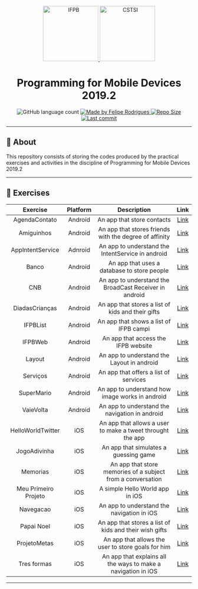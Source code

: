 <p align="center">
  <a href="https://www.ifpb.edu.br/">
    <img alt="IFPB" src="https://avatars0.githubusercontent.com/u/2523928?s=400&v=4" width=150 >
  </a>
  
  <a href="https://estudante.ifpb.edu.br/cursos/39">
  <img alt="CSTSI" src="https://henrifrade.github.io/Marvelist/images/others/TSI.svg" width=150>
  </a>
</p>

<h1 align="center">
   Programming for Mobile Devices 2019.2
</h1>

<p align="center">
  <img alt="GitHub language count" src="https://img.shields.io/github/languages/count/felipersdf/PDM-Things?color=%23000080">

  <a href="https://github.com/felipersdf">
    <img alt="Made by Felipe Rodrigues" src="https://img.shields.io/badge/made%20by-Felipe Rodrigues-%2304D361?color=%23000080">
  </a>

  <a href="https://github.com/felipersdf/PDM-Things">
    <img alt="Repo Size" src="https://img.shields.io/github/repo-size/felipersdf/PDM-Things?color=%23000080">
  </a>
  
  <a href="https://github.com/felipersdf/PDM-Things">
    <img alt="Last commit" src="https://img.shields.io/github/last-commit/felipersdf/PDM-Things?color=%23000080">
  </a>
</p>

---

## :notebook: About 

This repository consists of storing the codes produced by the practical exercises and activities in the discipline of Programming for Mobile Devices 2019.2

---

## :paperclip: Exercises 


| Exercise     | Platform  |     Description                                        |                                 Link                                         | 
|:---------:   |:---------:|:------------------------------------------------------:|:----------------------------------------------------------------------------:|            
| AgendaContato|  Android	 | An app that store contacts                             | [Link](https://github.com/felipersdf/PDM-Things/tree/master/AgendaContato)   |
| Amiguinhos	 |  Android  | An app that stores friends with the degree of affinity | [Link](https://github.com/felipersdf/PDM-Things/tree/master/Amiguinhos)      |
| AppIntentService |	Adnroid | An app to understand the IntentService in android   | [Link](https://github.com/felipersdf/PDM-Things/tree/master/AppIntentService)|
| Banco	        | Android  | An app that uses a database to store people            | [Link](https://github.com/felipersdf/PDM-Things/tree/master/Banco)           |
| CNB	          | Android  | An app to understand the BroadCast Receiver in android | [Link](https://github.com/felipersdf/PDM-Things/tree/master/CNB)             |
| DiadasCrianças | Android  | An app that stores a list of kids and their gifts     | [Link](https://github.com/felipersdf/PDM-Things/tree/master/DiadasCrianas)   |
| IFPBList	    | Android  | An app that shows a list of IFPB campi                 | [Link](https://github.com/felipersdf/PDM-Things/tree/master/IFPBList)        |
| IFPBWeb	     | Android  |  An app that access the IFPB website                    | [Link](https://github.com/felipersdf/PDM-Things/tree/master/IFPBWeb)         |
| Layout	     | Android  | An app to understand the Layout in android              | [Link](https://github.com/felipersdf/PDM-Things/tree/master/Layout)          |
| Serviços	   | Android  | An app that offers a list of services                   | [Link](https://github.com/felipersdf/PDM-Things/tree/master/Servios)         |
| SuperMario   | Android  | An app to understand how image works in android         | [Link](https://github.com/felipersdf/PDM-Things/tree/master/SuperMario)      |
| VaieVolta   |  Android  | An app to understand the navigation in android          | [Link](https://github.com/felipersdf/PDM-Things/tree/master/VaieVolta)       |
| HelloWorldTwitter |    iOS     |	An app that allows a user to make a tweet throught the app  | [Link](https://github.com/felipersdf/PDM-Things/tree/master/iOS/HelloWorldTwitter)
| JogoAdivinha    	|    iOS     | An app that simulates a guessing game                        | [Link](https://github.com/felipersdf/PDM-Things/tree/master/iOS/JogoAdivinha)
| Memorias	        |    iOS     | An app that store memories of a subject from a conversation  | [Link](https://github.com/felipersdf/PDM-Things/tree/master/iOS/Memorias)
| Meu Primeiro Projeto |    iOS     |	A simple Hello World app in iOS                           | [Link](https://github.com/felipersdf/PDM-Things/tree/master/iOS/Meu%20Primeiro%20Projeto)
| Navegacao	        |    iOS     | An app to understand the navigation in iOS                   | [Link](https://github.com/felipersdf/PDM-Things/tree/master/iOS/Navegacao)
| Papai Noel        |    iOS     | An app that stores a list of kids and their wish gifts       | [Link](https://github.com/felipersdf/PDM-Things/tree/master/iOS/Papai%20Noel)
| ProjetoMetas      |    iOS     |	An app that allows the user to store goals for him          | [Link](https://github.com/felipersdf/PDM-Things/tree/master/iOS/ProjetoMetas/ProjetoMetas)
| Tres formas       |    iOS     | An app that explains all the ways to make a navigation in iOS| [Link](https://github.com/felipersdf/PDM-Things/tree/master/iOS/Tres%20formas) 

---
